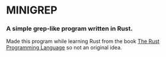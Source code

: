 # MINIGREP

### A simple grep-like program written in Rust.

Made this program while learning Rust from the book [The Rust Programming Language](https://doc.rust-lang.org/book/) so not an original idea.
